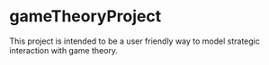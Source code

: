 # gameTheoryProject
This project is intended to be a user friendly way to model strategic interaction with game theory.
